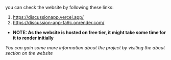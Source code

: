 you can check the website by following these links:
1. https://discussionapp.vercel.app/
2. https://discussion-app-fa9c.onrender.com/
- **NOTE: As the website is hosted on free tier, it might take some time for it to render initially**
  
*You can gain some more information about the project by visiting the about section on the website*
